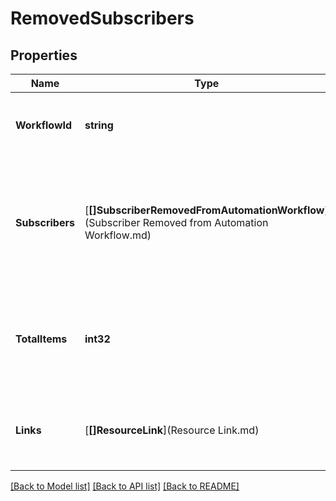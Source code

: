 # RemovedSubscribers

## Properties
Name | Type | Description | Notes
------------ | ------------- | ------------- | -------------
**WorkflowId** | **string** | A string that uniquely identifies an Automation workflow. | [optional] [default to null]
**Subscribers** | [**[]SubscriberRemovedFromAutomationWorkflow**](Subscriber Removed from Automation Workflow.md) | An array of objects, each representing a subscriber who was removed from an Automation workflow. | [optional] [default to null]
**TotalItems** | **int32** | The total number of items matching the query regardless of pagination. | [optional] [default to null]
**Links** | [**[]ResourceLink**](Resource Link.md) | A list of link types and descriptions for the API schema documents. | [optional] [default to null]

[[Back to Model list]](../README.md#documentation-for-models) [[Back to API list]](../README.md#documentation-for-api-endpoints) [[Back to README]](../README.md)


